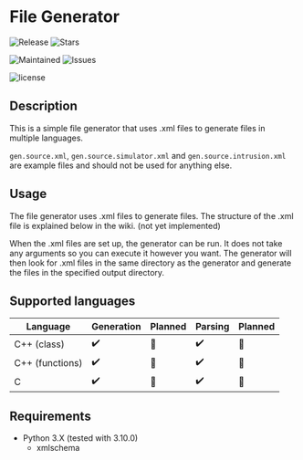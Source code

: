 # File Generator

![Release](https://img.shields.io/github/v/release/TomVer99/File-Generator?label=Release&style=flat-square)
![Stars](https://img.shields.io/github/stars/TomVer99/File-Generator?label=Stars&style=flat-square)

![Maintained](https://img.shields.io/maintenance/yes/2022?label=Maintained&style=flat-square)
![Issues](https://img.shields.io/github/issues-raw/TomVer99/File-Generator?label=Issues&style=flat-square)

![license](https://img.shields.io/github/license/TomVer99/File-Generator?color=blue&label=License&style=flat-square)

## Description

This is a simple file generator that uses .xml files to generate files in multiple languages.

`gen.source.xml`, `gen.source.simulator.xml` and `gen.source.intrusion.xml` are example files and should not be used for anything else.

## Usage

The file generator uses .xml files to generate files. The structure of the .xml file is explained below in the wiki. (not yet implemented)

When the .xml files are set up, the generator can be run. It does not take any arguments so you can execute it however you want. The generator will then look for .xml files in the same directory as the generator and generate the files in the specified output directory.

## Supported languages

| Language        | Generation | Planned  | Parsing | Planned |
| --------------- | ---------- | -------- | ------- | ------- |
| C++ (class)     | ✔️         | 🔶      | ✔️      | 🔶     |
| C++ (functions) | ✔️         | 🔶      | ✔️      | 🔶     |
| C               | ✔️         | 🔶      | ✔️      | 🔶     |

## Requirements

- Python 3.X (tested with 3.10.0)
  - xmlschema
